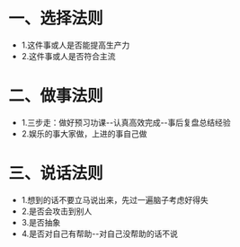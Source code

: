 # 一、选择法则
* 1.这件事或人是否能提高生产力
* 2.这件事或人是否符合主流

# 二、做事法则
* 1.三步走：做好预习功课--认真高效完成--事后复盘总结经验
* 2.娱乐的事大家做，上进的事自己做

# 三、说话法则
* 1.想到的话不要立马说出来，先过一遍脑子考虑好得失
* 2.是否会攻击到别人
* 3.是否抽象
* 4.是否对自己有帮助--对自己没帮助的话不说